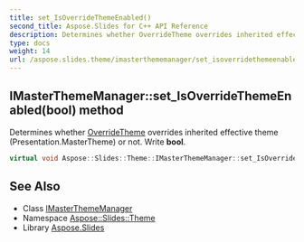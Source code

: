 ```yaml
---
title: set_IsOverrideThemeEnabled()
second_title: Aspose.Slides for C++ API Reference
description: Determines whether OverrideTheme overrides inherited effective theme (Presentation.MasterTheme) or not. Write bool.
type: docs
weight: 14
url: /aspose.slides.theme/imasterthememanager/set_isoverridethemeenabled/
---
```

## IMasterThemeManager::set_IsOverrideThemeEnabled(bool) method


Determines whether [OverrideTheme](../../overridetheme/) overrides inherited effective theme (Presentation.MasterTheme) or not. Write **bool**.

```cpp
virtual void Aspose::Slides::Theme::IMasterThemeManager::set_IsOverrideThemeEnabled(bool value)=0
```

## See Also

* Class [IMasterThemeManager](../)
* Namespace [Aspose::Slides::Theme](../../)
* Library [Aspose.Slides](../../../)